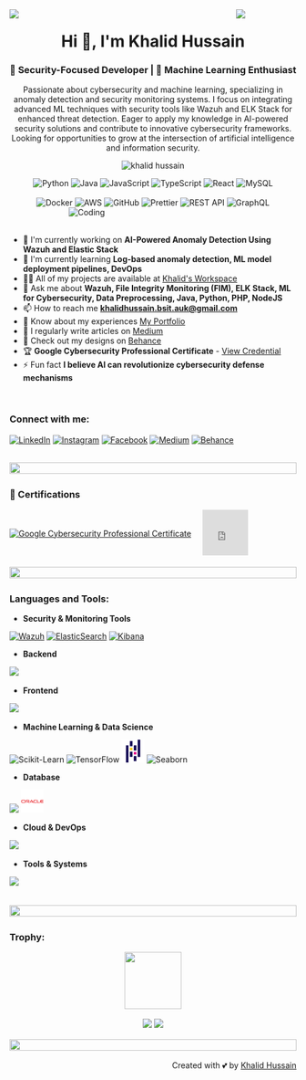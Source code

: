 <img align="left" src="https://user-images.githubusercontent.com/65187002/144930161-2f783401-8d27-4fdf-a2f7-cc0ba32f1f1f.gif" width="21%" style="display:inline;">
<img align="right" src="https://user-images.githubusercontent.com/65187002/144930161-2f783401-8d27-4fdf-a2f7-cc0ba32f1f1f.gif" width="21%" style="display:inline;">

<h1 align="center">Hi 👋, I'm Khalid Hussain</h1>
<h3 align="center">🔐 Security-Focused Developer | 🤖 Machine Learning Enthusiast</h3>

<p align="center">
  Passionate about cybersecurity and machine learning, specializing in anomaly detection and security monitoring systems.  
  I focus on integrating advanced ML techniques with security tools like Wazuh and ELK Stack for enhanced threat detection.  
  Eager to apply my knowledge in AI-powered security solutions and contribute to innovative cybersecurity frameworks.  
  Looking for opportunities to grow at the intersection of artificial intelligence and information security.
</p>

<p align="center"> 
  <img src="https://komarev.com/ghpvc/?username=Khalidhussainn&label=Profile%20views&color=0e75b6&style=flat" alt="khalid hussain" /> 
</p>

<div align="center">
  <img src="https://techstack-generator.vercel.app/python-icon.svg" alt="Python" width="50" height="50" />
  <img src="https://techstack-generator.vercel.app/java-icon.svg" alt="Java" width="50" height="50" />
  <img src="https://techstack-generator.vercel.app/js-icon.svg" alt="JavaScript" width="50" height="50" />
  <img src="https://techstack-generator.vercel.app/ts-icon.svg" alt="TypeScript" width="50" height="50" />
  <img src="https://techstack-generator.vercel.app/react-icon.svg" alt="React" width="50" height="50" />
  <img src="https://techstack-generator.vercel.app/mysql-icon.svg" alt="MySQL" width="50" height="50" />
</div>

<br>

<div align="center">
  <img src="https://techstack-generator.vercel.app/docker-icon.svg" alt="Docker" width="50" height="50" />
  <img src="https://techstack-generator.vercel.app/aws-icon.svg" alt="AWS" width="50" height="50" />
  <img src="https://techstack-generator.vercel.app/github-icon.svg" alt="GitHub" width="50" height="50" />
  <img src="https://techstack-generator.vercel.app/prettier-icon.svg" alt="Prettier" width="50" height="50" />
  <img src="https://techstack-generator.vercel.app/restapi-icon.svg" alt="REST API" width="50" height="50" />
  <img src="https://techstack-generator.vercel.app/graphql-icon.svg" alt="GraphQL" width="50" height="50" />
</div>

<img align="right" alt="Coding" width="400" src="https://user-images.githubusercontent.com/74038190/229223263-cf2e4b07-2615-4f87-9c38-e37600f8381a.gif">
<br><br>

- 🔭 I'm currently working on **AI-Powered Anomaly Detection Using Wazuh and Elastic Stack**
- 🌱 I'm currently learning **Log-based anomaly detection, ML model deployment pipelines, DevOps**
- 👨‍💻 All of my projects are available at [Khalid's Workspace](https://github.com/Khalidhussainn)
- 💬 Ask me about **Wazuh, File Integrity Monitoring (FIM), ELK Stack, ML for Cybersecurity, Data Preprocessing, Java, Python, PHP, NodeJS**
- 📫 How to reach me **khalidhussain.bsit.auk@gmail.com**
- 📄 Know about my experiences [My Portfolio](https://github.com/Khalidhussainn)
- 📝 I regularly write articles on [Medium](https://medium.com/@Bit_by_Byte)
- 🎨 Check out my designs on [Behance](https://www.behance.net/khalidhussainxyz)
- 🏆 **Google Cybersecurity Professional Certificate** - [View Credential](https://www.credly.com/badges/6d2ee123-12f2-45a4-945b-664de7e8d8a6)
- ⚡ Fun fact **I believe AI can revolutionize cybersecurity defense mechanisms**

<br>
<h3 align="left">Connect with me:</h3>
<p align="left">
  <a href="https://www.linkedin.com/in/khalid-hussainxyz/" target="_blank"><img align="center" src="https://raw.githubusercontent.com/rahuldkjain/github-profile-readme-generator/master/src/images/icons/Social/linked-in-alt.svg" alt="LinkedIn" height="30" width="40" /></a>
  <a href="https://www.instagram.com/khalid.hussainxyz/" target="_blank"><img align="center" src="https://raw.githubusercontent.com/rahuldkjain/github-profile-readme-generator/master/src/images/icons/Social/instagram.svg" alt="Instagram" height="30" width="40" /></a>
  <a href="https://www.facebook.com/khalid.hussainxyz" target="_blank"><img align="center" src="https://raw.githubusercontent.com/rahuldkjain/github-profile-readme-generator/master/src/images/icons/Social/facebook.svg" alt="Facebook" height="30" width="40" /></a>
  <a href="https://medium.com/@Bit_by_Byte" target="_blank"><img align="center" src="https://raw.githubusercontent.com/rahuldkjain/github-profile-readme-generator/master/src/images/icons/Social/medium.svg" alt="Medium" height="30" width="40" /></a>
  <a href="https://www.behance.net/khalidhussainxyz" target="_blank"><img align="center" src="https://raw.githubusercontent.com/rahuldkjain/github-profile-readme-generator/master/src/images/icons/Social/behance.svg" alt="Behance" height="30" width="40" /></a>
</p>
<br>

<img src="https://i.imgur.com/dBaSKWF.gif" height="20" width="100%">

<h3 align="left">🏅 Certifications</h3>
<div style="display: flex; align-items: center; gap: 20px; flex-wrap: wrap;">
  <a href="https://www.credly.com/badges/6d2ee123-12f2-45a4-945b-664de7e8d8a6" target="_blank" rel="noopener noreferrer">
    <img src="https://images.credly.com/size/110x110/images/0bf0f2da-a699-4c82-82e2-56dcf1f2e1c7/image.png" alt="Google Cybersecurity Professional Certificate" style="width: 80px; height: 80px;" />
  </a>
  <a href="https://tryhackme.com/p/khalidhussainXyz" target="_blank" rel="noopener noreferrer">
    <iframe src="https://tryhackme.com/api/v2/badges/public-profile?userPublicId=3714223" style="border: none; width: 80px; height: 80px;"></iframe>
  </a>
</div>
<br>

<img src="https://i.imgur.com/dBaSKWF.gif" height="20" width="100%">

<h3 align="left">Languages and Tools:</h3>

- **Security & Monitoring Tools**
<p align="left">
  <a href="https://wazuh.com" target="_blank"><img src="https://commons.wikimedia.org/wiki/Special:FilePath/Wazuh-2022-Logo.svg" alt="Wazuh" width="40" height="40"/></a>
  <a href="https://www.elastic.co" target="_blank"><img src="https://www.vectorlogo.zone/logos/elastic/elastic-icon.svg" alt="ElasticSearch" width="40" height="40"/></a>
  <a href="https://www.elastic.co/kibana" target="_blank"><img src="https://www.vectorlogo.zone/logos/elasticco_kibana/elasticco_kibana-icon.svg" alt="Kibana" width="40" height="40"/></a>
</p>

- **Backend**
<p align="left">
  <a href="https://skillicons.dev"><img src="https://skillicons.dev/icons?i=py,java,nodejs,php" /></a>
</p>

- **Frontend**
<p align="left">
  <a href="https://skillicons.dev"><img src="https://skillicons.dev/icons?i=js,ts,react,html,css" /></a>
</p>

- **Machine Learning & Data Science**
<p align="left">
  <img src="https://upload.wikimedia.org/wikipedia/commons/0/05/Scikit_learn_logo_small.svg" alt="Scikit-Learn" width="40" height="40"/>
  <img src="https://www.vectorlogo.zone/logos/tensorflow/tensorflow-icon.svg" alt="TensorFlow" width="40" height="40"/>
  <img src="https://raw.githubusercontent.com/devicons/devicon/2ae2a900d2f041da66e950e4d48052658d850630/icons/pandas/pandas-original.svg" alt="Pandas" width="40" height="40"/>
  <img src="https://seaborn.pydata.org/_images/logo-mark-lightbg.svg" alt="Seaborn" width="40" height="40"/>
</p>

- **Database**
<p align="left">
  <a href="https://skillicons.dev"><img src="https://skillicons.dev/icons?i=mysql,mongodb,postgresql" /></a>
  <img src="https://raw.githubusercontent.com/devicons/devicon/master/icons/oracle/oracle-original.svg" alt="Oracle" width="40" height="40"/>
</p>

- **Cloud & DevOps**
<p align="left">
  <a href="https://skillicons.dev"><img src="https://skillicons.dev/icons?i=aws,azure,gcp,docker,firebase,cloudflare" /></a>
</p>

- **Tools & Systems**
<p align="left">
  <a href="https://skillicons.dev"><img src="https://skillicons.dev/icons?i=git,github,vscode,postman,linux,figma,docker,xd,idea,metasploitable" /></a>
</p>

<br>

<img src="https://i.imgur.com/dBaSKWF.gif" height="20" width="100%">

<h3 align="left">Trophy:</h3>
<p align="center">
  <img src="https://media.tenor.com/0ENB5HuTH0gAAAAi/trophy-beker.gif" width="100px" height="100px">
</p>
<div align="center">
  <img src="https://github-profile-trophy.vercel.app/?username=Khalidhussainn&theme=matrix&no-bg=true&no-frame=true&row=1&column=4&title=MultiLanguage,Commits,PullRequest,Reviews">
  <img src="https://github-profile-trophy.vercel.app/?username=Khalidhussainn&theme=matrix&no-bg=true&no-frame=true&row=1&column=4&title=Repositories,Organizations,Stars,Followers">
</div>

<br>

<img src="https://i.imgur.com/dBaSKWF.gif" height="20" width="100%">

<p align="right">Created with 💕 by <a href="https://github.com/Khalidhussainn">Khalid Hussain</a></p>
